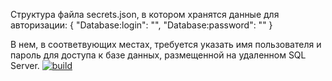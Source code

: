 Структура файла secrets.json, в котором хранятся данные для авторизации: { "Database:login": "", "Database:password": "" }

В нем, в соответвующих местах, требуется указать имя пользователя и пароль для доступа к базе данных, размещенной на удаленном SQL Server.
[![build](https://github.com/ForHappyLoki/Lab_3/actions/workflows/dotnet-desktop.yml/badge.svg?branch=master)](https://github.com/ForHappyLoki/Lab_3/actions/workflows/dotnet-desktop.yml)
